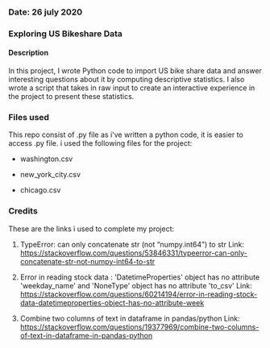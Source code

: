 ### Date: 26 july 2020

### Exploring US Bikeshare Data

#### Description
In this project, I wrote Python code to import US bike share data and answer interesting questions about it by computing descriptive statistics. 
I also wrote a script that takes in raw input to create an interactive experience in the project to present these statistics. 

### Files used
This repo consist of .py file as i've written a python code, it is easier to access .py file. i used the following files for the project:
  - washington.csv

  - new_york_city.csv

  - chicago.csv

### Credits
These are the links i used to complete my project:

1. TypeError: can only concatenate str (not “numpy.int64”) to str
Link: https://stackoverflow.com/questions/53846331/typeerror-can-only-concatenate-str-not-numpy-int64-to-str

2. Error in reading stock data : 'DatetimeProperties' object has no attribute 'weekday_name' and 'NoneType' object has no attribute 'to_csv'
Link: https://stackoverflow.com/questions/60214194/error-in-reading-stock-data-datetimeproperties-object-has-no-attribute-week

3. Combine two columns of text in dataframe in pandas/python
Link: https://stackoverflow.com/questions/19377969/combine-two-columns-of-text-in-dataframe-in-pandas-python

